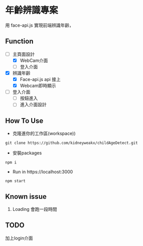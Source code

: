 # 年齡辨識專案

用 face-api.js 實現前端辨識年齡，

## Function
- [ ] 主頁面設計
    - [x] WebCam介面
    - [ ] 登入介面
- [x] 辨識年齡
    - [x] Face-api.js api 接上
    - [x] Webcam即時顯示
- [ ] 登入介面
    - [ ] 按鈕進入
    - [ ] 進入介面設計

## How To Use
 - 克隆進你的工作區(workspace))
 ```
 git clone https://github.com/kidneyweakx/childAgeDetect.git
 ```
- 安裝packages
```
npm i
```
- Run in https://localhost:3000
```
npm start
```

## Known issue
1. Loading 會跑一段時間

## TODO
加上login介面
